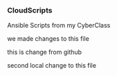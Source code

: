 ### CloudScripts
Ansible Scripts from my CyberClass

we made changes to this file

this is change from github

second local change to this file


